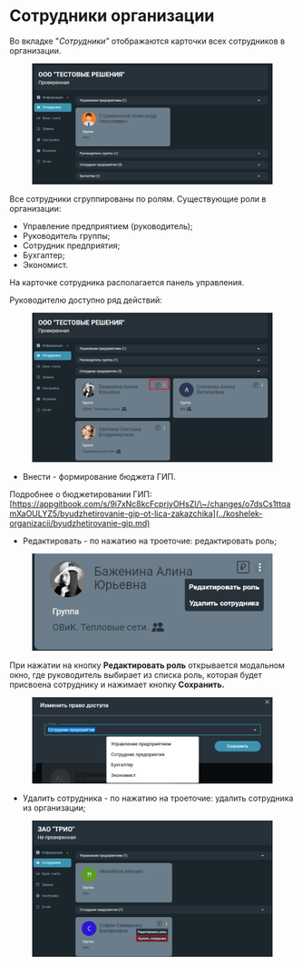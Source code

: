 # Сотрудники организации

Во вкладке "_Сотрудники"_ отображаются карточки всех сотрудников в организации.

<figure><img src="../../gitbook/assets/image (572).png" alt=""><figcaption></figcaption></figure>

Все сотрудники сгруппированы по ролям. Существующие роли в организации:

* Управление предприятием (руководитель);
* Руководитель группы;
* Сотрудник предприятия;
* Бухгалтер;
* Экономист.

На карточке сотрудника располагается панель управления.&#x20;

Руководителю доступно ряд действий:

<figure><img src="../../gitbook/assets/image (1088).png" alt=""><figcaption></figcaption></figure>

* Внести - формирование бюджета ГИП.

Подробнее о бюджетировании ГИП: [https://appgitbook.com/s/9i7xNc8kcFcprjyOHsZI/\~/changes/o7dsCs1ttqamXaOULYZ5/byudzhetirovanie-gip-ot-lica-zakazchika](../koshelek-organizacii/byudzhetirovanie-gip.md)

* Редактировать - по нажатию на троеточие: редактировать роль;

<figure><img src="../../gitbook/assets/image (816).png" alt=""><figcaption></figcaption></figure>

При нажатии на кнопку **Редактировать роль** открывается модальном окно, где руководитель выбирает из списка роль, которая будет присвоена сотруднику и нажимает кнопку **Сохранить.**

<figure><img src="../../gitbook/assets/image (1226).png" alt=""><figcaption></figcaption></figure>

* Удалить сотрудника - по нажатию на троеточие: удалить сотрудника из организации;

<figure><img src="../../gitbook/assets/image (557).png" alt=""><figcaption></figcaption></figure>
